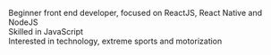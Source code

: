 Beginner front end developer, focused on ReactJS, React Native and NodeJS  \
Skilled in JavaScript  \
Interested in technology, extreme sports and motorization<br>
